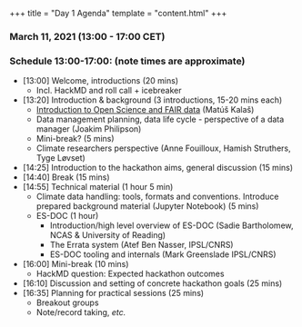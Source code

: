 +++
title = "Day 1 Agenda"
template = "content.html"
+++

### March 11, 2021 (13:00 - 17:00 CET)


### Schedule 13:00-17:00: (note times are approximate)

- [13:00] Welcome, introductions (20 mins)
    - Incl. HackMD and roll call + icebreaker
- [13:20] Introduction & background (3 introductions, 15-20 mins each)
    - [Introduction to Open Science and FAIR data](https://docs.google.com/presentation/d/1KDlvWZ5dUxFv6JL7K5dJzVQayF0g9oOR55xSRm71yu0/edit?usp=sharing) (Matúš Kalaš) 
    - Data management planning, data life cycle - perspective of a data manager (Joakim Philipson)
    - Mini-break? (5 mins)
    - Climate researchers perspective (Anne Fouilloux, Hamish Struthers, Tyge Løvset)
- [14:25] Introduction to the hackathon aims, general discussion (15 mins)
- [14:40] Break (15 mins) 
- [14:55] Technical material (1 hour 5 min)
    - Climate data handling: tools, formats and conventions. Introduce prepared background material (Jupyter Notebook) (5 mins)
    - ES-DOC (1 hour)
        - Introduction/high level overview of ES-DOC (Sadie Bartholomew, NCAS & University of Reading)
        - The Errata system (Atef Ben Nasser, IPSL/CNRS) 
        - ES-DOC tooling and internals (Mark Greenslade IPSL/CNRS)
- [16:00] Mini-break (10 mins)
    - HackMD question: Expected hackathon outcomes
- [16:10] Discussion and setting of concrete hackathon goals (25 mins) 
- [16:35] Planning for practical sessions (25 mins)
    - Breakout groups
    - Note/record taking, _etc._
 



